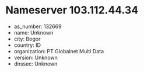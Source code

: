 # Nameserver 103.112.44.34

* as_number: 132669
* name: Unknown
* city: Bogor
* country: ID
* organization: PT Globalnet Multi Data
* version: Unknown
* dnssec: Unknown
